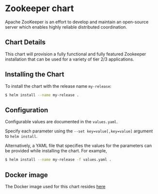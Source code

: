 # Zookeeper chart

Apache ZooKeeper is an effort to develop and maintain an open-source server which enables highly reliable distributed coordination.

## Chart Details
This chart will provision a fully functional and fully featured Zookeeper installation
that can be used for a variety of tier 2/3 applications.

## Installing the Chart

To install the chart with the release name `my-release`:

```bash
$ helm install --name my-release .
```

## Configuration

Configurable values are documented in the `values.yaml`.

Specify each parameter using the `--set key=value[,key=value]` argument to `helm install`.

Alternatively, a YAML file that specifies the values for the parameters can be provided while installing the chart. For example,

```bash
$ helm install --name my-release -f values.yaml .
```

## Docker image

The Docker image used for this chart resides [here](https://github.com/kow3ns/kubernetes-zookeeper/tree/master/docker)

